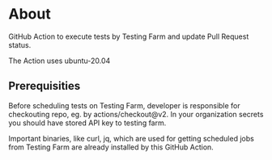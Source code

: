 # About
GitHub Action to execute tests by Testing Farm and update Pull Request status.

The Action uses ubuntu-20.04

## Prerequisities

Before scheduling tests on Testing Farm, developer is responsible for checkouting repo, eg. by actions/checkout@v2.
In your organization secrets you should have stored API key to testing farm.

Important binaries, like curl, jq, which are used for getting scheduled jobs from Testing Farm are already installed
by this GitHub Action.